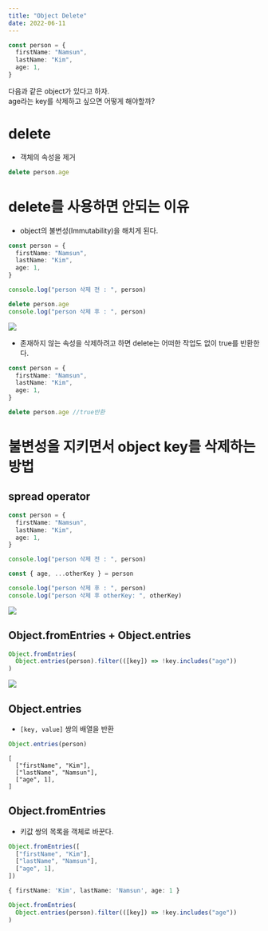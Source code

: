 ```yaml
---
title: "Object Delete"
date: 2022-06-11
---
```


```ts
const person = {
  firstName: "Namsun",
  lastName: "Kim",
  age: 1,
}
```

다음과 같은 object가 있다고 하자.  
age라는 key를 삭제하고 싶으면 어떻게 해야할까?

# delete

- 객체의 속성을 제거

```ts
delete person.age
```

# delete를 사용하면 안되는 이유

- object의 불변성(Immutability)을 해치게 된다.

```ts
const person = {
  firstName: "Namsun",
  lastName: "Kim",
  age: 1,
}

console.log("person 삭제 전 : ", person)

delete person.age
console.log("person 삭제 후 : ", person)
```

![](https://velog.velcdn.com/images/nsunny0908/post/4606065a-8865-4979-a380-69c6a1f5c5e1/image.png)

- 존재하지 않는 속성을 삭제하려고 하면 delete는 어떠한 작업도 없이 true를 반환한다.

```ts
const person = {
  firstName: "Namsun",
  lastName: "Kim",
  age: 1,
}

delete person.age //true반환
```

# 불변성을 지키면서 object key를 삭제하는 방법

## spread operator

```ts
const person = {
  firstName: "Namsun",
  lastName: "Kim",
  age: 1,
}

console.log("person 삭제 전 : ", person)

const { age, ...otherKey } = person

console.log("person 삭제 후 : ", person)
console.log("person 삭제 후 otherKey: ", otherKey)
```

![](https://velog.velcdn.com/images/nsunny0908/post/2a8f5c26-ba4e-4e3e-993a-91eb58c302ea/image.png)

## Object.fromEntries + Object.entries

```ts
Object.fromEntries(
  Object.entries(person).filter(([key]) => !key.includes("age"))
)
```

![](https://velog.velcdn.com/images/nsunny0908/post/1f6c690e-f64f-4309-bf0f-550933de99dc/image.png)

## Object.entries

- `[key, value]` 쌍의 배열을 반환

```ts
Object.entries(person)
```

```
[
  ["firstName", "Kim"],
  ["lastName", "Namsun"],
  ["age", 1],
]
```

## Object.fromEntries

- 키값 쌍의 목록을 객체로 바꾼다.

```ts
Object.fromEntries([
  ["firstName", "Kim"],
  ["lastName", "Namsun"],
  ["age", 1],
])
```

```ts
{ firstName: 'Kim', lastName: 'Namsun', age: 1 }
```

```ts
Object.fromEntries(
  Object.entries(person).filter(([key]) => !key.includes("age"))
)
```
